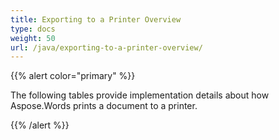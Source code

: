 ```yaml
---
title: Exporting to a Printer Overview
type: docs
weight: 50
url: /java/exporting-to-a-printer-overview/
---
```


{{% alert color="primary" %}} 

The following tables provide implementation details about how Aspose.Words prints a document to a printer.

{{% /alert %}}
